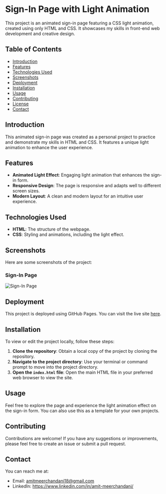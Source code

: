 # Sign-In Page with Light Animation

This project is an animated sign-in page featuring a CSS light animation, created using only HTML and CSS. It showcases my skills in front-end web development and creative design.

## Table of Contents
- [Introduction](#introduction)
- [Features](#features)
- [Technologies Used](#technologies-used)
- [Screenshots](#screenshots)
- [Deployment](#deployment)
- [Installation](#installation)
- [Usage](#usage)
- [Contributing](#contributing)
- [License](#license)
- [Contact](#contact)

## Introduction

This animated sign-in page was created as a personal project to practice and demonstrate my skills in HTML and CSS. It features a unique light animation to enhance the user experience.

## Features

- **Animated Light Effect**: Engaging light animation that enhances the sign-in form.
- **Responsive Design**: The page is responsive and adapts well to different screen sizes.
- **Modern Layout**: A clean and modern layout for an intuitive user experience.

## Technologies Used

- **HTML**: The structure of the webpage.
- **CSS**: Styling and animations, including the light effect.

## Screenshots

Here are some screenshots of the project:

### Sign-In Page
![Sign-In Page](https://i.ibb.co/F8rX8Lp/image.png)

## Deployment

This project is deployed using GitHub Pages. You can visit the live site [here](https://amit-meerchandani.github.io/aninmated-login-signup/#).

## Installation

To view or edit the project locally, follow these steps:

1. **Clone the repository**: Obtain a local copy of the project by cloning the repository.
2. **Navigate to the project directory**: Use your terminal or command prompt to move into the project directory.
3. **Open the `index.html` file**: Open the main HTML file in your preferred web browser to view the site.

## Usage

Feel free to explore the page and experience the light animation effect on the sign-in form. You can also use this as a template for your own projects.

## Contributing

Contributions are welcome! If you have any suggestions or improvements, please feel free to create an issue or submit a pull request.

## Contact

You can reach me at:
- Email: amitmeerchandani18@gmail.com
- LinkedIn: https://www.linkedin.com/in/amit-meerchandani/
